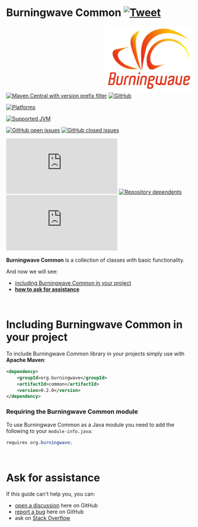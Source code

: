 # Burningwave Common [![Tweet](https://img.shields.io/twitter/url/http/shields.io.svg?style=social)](https://twitter.com/intent/tweet?text=%40burningwave_org%20Common%2C%20A%20collection%20of%20classes%20with%20basic%20%23functionality%20%28works%20on%20%23Java8%20%23Java9%20%23Java10%20%23Java11%20%23Java12%20%23Java13%20%23Java14%20%23Java15%20%23Java16%20%23Java17%20%23Java18%20%23Java19%20%23Java20%20%23Java21%29&url=https://burningwave.github.io/common/)

<a href="https://www.burningwave.org">
<img src="https://raw.githubusercontent.com/burningwave/burningwave.github.io/main/logo.png" alt="logo.png" height="180px" align="right"/>
</a>

[![Maven Central with version prefix filter](https://img.shields.io/maven-central/v/org.burningwave/common/0)](https://maven-badges.herokuapp.com/maven-central/org.burningwave/common/)
[![GitHub](https://img.shields.io/github/license/burningwave/common)](https://github.com/burningwave/common/blob/master/LICENSE)

[![Platforms](https://img.shields.io/badge/platforms-Windows%2C%20Mac%20OS%2C%20Linux-orange)](https://github.com/burningwave/common/actions/runs/6629732375)

[![Supported JVM](https://img.shields.io/badge/supported%20JVM-8%2C%209+-blueviolet)](https://github.com/burningwave/common/actions/runs/6629732375)

[![GitHub open issues](https://img.shields.io/github/issues/burningwave/common)](https://github.com/burningwave/json/issues)
[![GitHub closed issues](https://img.shields.io/github/issues-closed/burningwave/common)](https://github.com/burningwave/json/issues?q=is%3Aissue+is%3Aclosed)

[![Artifact downloads](https://www.burningwave.org/generators/generate-burningwave-artifact-downloads-badge.php?artifactId=common)](https://www.burningwave.org/artifact-downloads/?show-overall-trend-chart=false&artifactId=json&startDate=2023-10)
[![Repository dependents](https://badgen.net/github/dependents-repo/burningwave/common)](https://github.com/burningwave/common/network/dependents)
[![HitCount](https://www.burningwave.org/generators/generate-visited-pages-badge.php)](https://www.burningwave.org#bw-counters)

**Burningwave Common** is a collection of classes with basic functionality.

And now we will see:
* [including Burningwave Common in your project](#Including-Burningwave-Common-in-your-project)
* [**how to ask for assistance**](#Ask-for-assistance)

<br/>

# <a name="Including-Burningwave-Common-in-your-project"></a>Including Burningwave Common in your project 
To include Burningwave Common library in your projects simply use with **Apache Maven**:

```xml
<dependency>
    <groupId>org.burningwave</groupId>
    <artifactId>common</artifactId>
    <version>0.2.0</version>
</dependency>
```

### Requiring the Burningwave Common module

To use Burningwave Common as a Java module you need to add the following to your `module-info.java`: 

```java
requires org.burningwave;
```

<br />

# <a name="Ask-for-assistance"></a>Ask for assistance
If this guide can't help you, you can:
* [open a discussion](https://github.com/burningwave/json/discussions) here on GitHub
* [report a bug](https://github.com/burningwave/json/issues) here on GitHub
* ask on [Stack Overflow](https://stackoverflow.com/search?q=burningwave)
